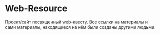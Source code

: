 # Web-Resource
Проект/сайт посвященный web-квесту. Все ссылки на материалы и сами материалы, находящиеся на нём были созданы другими людьми.
